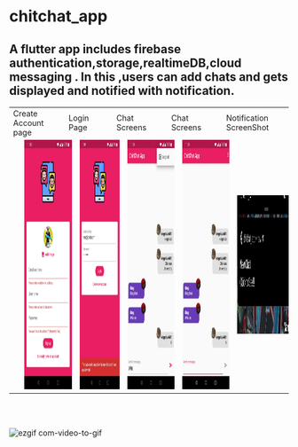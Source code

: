 # chitchat_app
## A flutter app includes firebase authentication,storage,realtimeDB,cloud messaging . In this ,users can add chats and gets displayed and notified with notification.
<table>
  <tr>
    <td>Create Account page</td>
     <td>Login Page</td>
     <td>Chat Screens</td>
    <td>Chat Screens</td>
    <td>Notification ScreenShot</td>
  </tr>
  <tr>
    <td><img src="Images/Screenshot_20200711-230339.jpg" width="350" height="450" hspace="20" ></td>
    <td><img src="Images/Screenshot_20200711-230405.jpg" width="350" height="450" hspace="20"></td>
    <td><img src="Images/Screenshot_20200711-230435.jpg" width="350" height="450" hspace="20"></td>
      <td><img src="Images/Screenshot_20200711-230420.jpg" width="350" height="450" hspace="20"></td>
      <td><img src="Images/Screenshot_20200712-002259.jpg" width="350" height="250" hspace="20"></td>
  </tr>
 </table>
 <br><br>


![ezgif com-video-to-gif](https://user-images.githubusercontent.com/53696144/87232614-dcee1280-c3dd-11ea-9016-2ca1d341b98d.gif)


